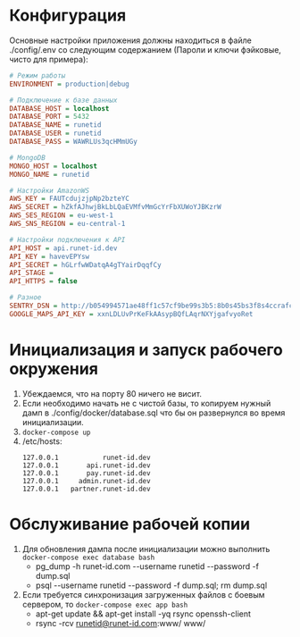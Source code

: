 # Конфигурация

Основные настройки приложения должны находиться в файле ./config/.env
со следующим содержанием (Пароли и ключи фэйковые, чисто для примера):

```ini
# Режим работы
ENVIRONMENT = production|debug

# Подключение к базе данных
DATABASE_HOST = localhost
DATABASE_PORT = 5432
DATABASE_NAME = runetid
DATABASE_USER = runetid
DATABASE_PASS = WAWRLUs3qcHMmUGy

# MongoDB
MONGO_HOST = localhost
MONGO_NAME = runetid

# Настройки AmazonWS
AWS_KEY = FAUTcdujzjpNp2bzteYC
AWS_SECRET = hZkfAJhwjBkLbLQaEVMfvMmGcYrFbXUWoYJBKzrW
AWS_SES_REGION = eu-west-1
AWS_SNS_REGION = eu-central-1

# Настройки подключения к API
API_HOST = api.runet-id.dev
API_KEY = havevEPYsw
API_SECRET = hGLrfwWDatqA4gTYairDqqfCy
API_STAGE =
API_HTTPS = false

# Разное
SENTRY_DSN = http://b054994571ae48ff1c57cf9be99s3b5:8b0s45bs3f8s4ccrafc64sfp45bda890@sentry.ruvents.com/2
GOOGLE_MAPS_API_KEY = xxnLDLUvPrKeFkAAsypBQfLAqrNXYjgafvyoRet
```

# Инициализация и запуск рабочего окружения

1. Убеждаемся, что на порту 80 ничего не висит.
2. Если необходимо начать не с чистой базы, то копируем нужный дамп в ./config/docker/database.sql
   что бы он развернулся во время инициализации.
3. `docker-compose up`
4. /etc/hosts:
   ```
   127.0.0.1           runet-id.dev
   127.0.0.1       api.runet-id.dev
   127.0.0.1       pay.runet-id.dev
   127.0.0.1     admin.runet-id.dev
   127.0.0.1   partner.runet-id.dev
   ```

# Обслуживание рабочей копии

1. Для обновления дампа после инициализации можно выполнить `docker-compose exec database bash`
   * pg_dump -h runet-id.com --username runetid --password -f dump.sql
   * psql --username runetid --password -f dump.sql; rm dump.sql
2. Если требуется синхронизация загруженных файлов с боевым сервером, то `docker-compose exec app bash`
   * apt-get update && apt-get install -yq rsync openssh-client
   * rsync -rcv runetid@runet-id.com:www/ www/

